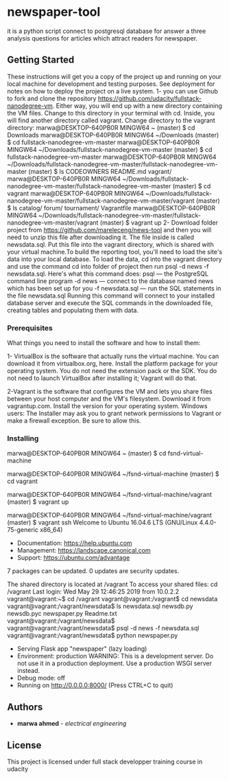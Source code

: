 # newspaper-tool

it is a python script connect to postgresql database for answer a three analysis questions for articles which attract readers for newspaper. 

## Getting Started

These instructions will get you a copy of the project up and running on your local machine for development and testing purposes. See deployment for notes on how to deploy the project on a live system.
1-
you can use Github to fork and clone the repository https://github.com/udacity/fullstack-nanodegree-vm.
Either way, you will end up with a new directory containing the VM files. Change to this directory in your terminal with cd. Inside, you will find another directory called vagrant. Change directory to the vagrant directory:
              marwa@DESKTOP-640PB0R MINGW64 ~ (master)
              $ cd Downloads
              marwa@DESKTOP-640PB0R MINGW64 ~/Downloads (master)
              $ cd fullstack-nanodegree-vm-master
              marwa@DESKTOP-640PB0R MINGW64 ~/Downloads/fullstack-nanodegree-vm-master (master)
              $ cd fullstack-nanodegree-vm-master
              marwa@DESKTOP-640PB0R MINGW64 ~/Downloads/fullstack-nanodegree-vm-master/fullstack-nanodegree-vm-master (master)
              $ ls
              CODEOWNERS  README.md  vagrant/
              marwa@DESKTOP-640PB0R MINGW64 ~/Downloads/fullstack-nanodegree-vm-master/fullstack-nanodegree-vm-master (master)
              $ cd vagrant
              marwa@DESKTOP-640PB0R MINGW64 ~/Downloads/fullstack-nanodegree-vm-master/fullstack-nanodegree-vm-master/vagrant (master)
              $ ls
              catalog/  forum/  tournament/  Vagrantfile
              marwa@DESKTOP-640PB0R MINGW64 ~/Downloads/fullstack-nanodegree-vm-master/fullstack-nanodegree-vm-master/vagrant (master)
              $ vagrant up
2-
Download folder project from  https://github.com/mareleceng/news-tool and then you will need to unzip this file after downloading it. The file inside is called newsdata.sql. Put this file into the vagrant directory, which is shared with your virtual machine.To build the reporting tool, you'll need to load the site's data into your local database. To load the data, cd into the vagrant directory and use the command cd into folder of project then run psql -d news -f newsdata.sql.
Here's what this command does:
psql — the PostgreSQL command line program
-d news — connect to the database named news which has been set up for you
-f newsdata.sql — run the SQL statements in the file newsdata.sql
Running this command will connect to your installed database server and execute the SQL commands in the downloaded file, creating tables and populating them with data.   

### Prerequisites
What things you need to install the software and how to install them:

1- VirtualBox is the software that actually runs the virtual machine. You can download it from virtualbox.org, here. Install the platform package for your operating system. You do not need the extension pack or the SDK. You do not need to launch VirtualBox after installing it; Vagrant will do that.

2-Vagrant is the software that configures the VM and lets you share files between your host computer and the VM's filesystem. Download it from vagrantup.com. Install the version for your operating system.
Windows users: The Installer may ask you to grant network permissions to Vagrant or make a firewall exception. Be sure to allow this.
### Installing

marwa@DESKTOP-640PB0R MINGW64 ~ (master)
$ cd fsnd-virtual-machine

marwa@DESKTOP-640PB0R MINGW64 ~/fsnd-virtual-machine (master)
$ cd vagrant

marwa@DESKTOP-640PB0R MINGW64 ~/fsnd-virtual-machine/vagrant (master)
$ vagrant up

marwa@DESKTOP-640PB0R MINGW64 ~/fsnd-virtual-machine/vagrant (master)
$ vagrant ssh
Welcome to Ubuntu 16.04.6 LTS (GNU/Linux 4.4.0-75-generic x86_64)

 * Documentation:  https://help.ubuntu.com
 * Management:     https://landscape.canonical.com
 * Support:        https://ubuntu.com/advantage

7 packages can be updated.
0 updates are security updates.


The shared directory is located at /vagrant
To access your shared files: cd /vagrant
Last login: Wed May 29 12:46:25 2019 from 10.0.2.2
vagrant@vagrant:~$ cd /vagrant
vagrant@vagrant:/vagrant$ cd newsdata
vagrant@vagrant:/vagrant/newsdata$ ls
newsdata.sql  newsdb.py  newsdb.pyc  newspaper.py  Readme.txt
vagrant@vagrant:/vagrant/newsdata$
vagrant@vagrant:/vagrant/newsdata$ psql -d news -f newsdata.sql
vagrant@vagrant:/vagrant/newsdata$ python newspaper.py
 * Serving Flask app "newspaper" (lazy loading)
 * Environment: production
   WARNING: This is a development server. Do not use it in a production deployment.
   Use a production WSGI server instead.
 * Debug mode: off
 * Running on http://0.0.0.0:8000/ (Press CTRL+C to quit)



## Authors

* **marwa ahmed** - *electrical engineering* 


## License

This project is licensed under full stack developper training course in udacity 
